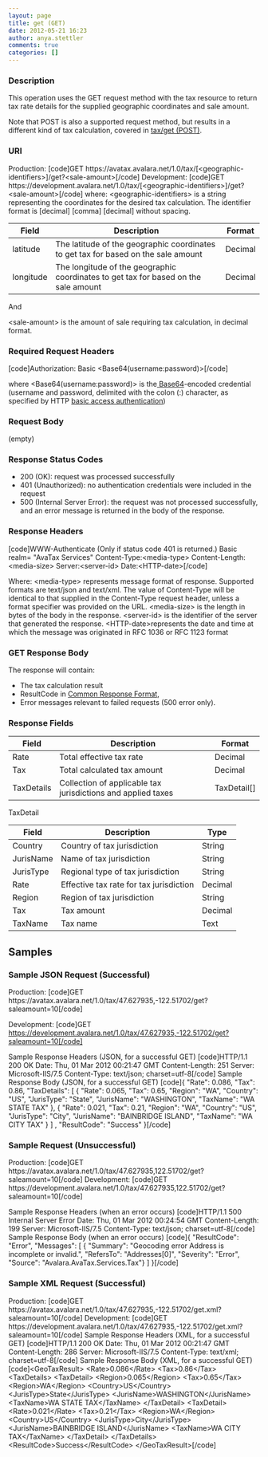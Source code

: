 ```yaml
---
layout: page
title: get (GET)
date: 2012-05-21 16:23
author: anya.stettler
comments: true
categories: []
---
```

<h3>Description</h3>
This operation uses the GET request method with the tax resource to return tax rate details for the supplied geographic coordinates and sale amount.

Note that POST is also a supported request method, but results in a different kind of tax calculation, covered in <a title="get (POST)" href="http://developer.avalara.com/api-docs/rest/tax/post">tax/get (POST)</a>.
<h3>URI</h3>
Production:
[code]GET https://avatax.avalara.net/1.0/tax/[&lt;geographic-identifiers&gt;]/get?&lt;sale-amount&gt;[/code]
Development:
[code]GET https://development.avalara.net/1.0/tax/[&lt;geographic-identifiers&gt;]/get?&lt;sale-amount&gt;[/code]
where:
&lt;geographic-identifiers&gt; is a string representing the coordinates for the desired tax calculation. The identifier format is [decimal] [comma] [decimal] without spacing.
<table>
<thead>
<tr>
<th>Field</th>
<th>Description</th>
<th>Format</th>
</tr>
</thead>
<tbody>
<tr>
<td>latitude</td>
<td>The latitude of the geographic coordinates to get tax for based on the sale amount</td>
<td>Decimal</td>
</tr>
<tr>
<td>longitude</td>
<td>The longitude of the geographic coordinates to get tax for based on the sale amount</td>
<td>Decimal</td>
</tr>
</tbody>
</table>
And

&lt;sale-amount&gt; is the amount of sale requiring tax calculation, in decimal format.
<h3>Required Request Headers</h3>
[code]Authorization: Basic &lt;Base64(username:password)&gt;[/code]

where &lt;Base64(username:password)&gt; is the<a href="http://en.wikipedia.org/wiki/Base64"> Base64</a>-encoded credential (username and password, delimited with the colon (:) character, as specified by HTTP <a href="http://en.wikipedia.org/wiki/Basic_access_authentication">basic access authentication</a>)
<h3>Request Body</h3>
(empty)
<h3>Response Status Codes</h3>
<ul>
	<li>200 (OK): request was processed successfully</li>
	<li>401 (Unauthorized): no authentication credentials were included in the request</li>
	<li>500 (Internal Server Error): the request was not processed successfully, and an error message is returned in the body of the response.</li>
</ul>
<h3>Response Headers</h3>
[code]WWW-Authenticate (Only if status code 401 is returned.)
Basic realm= "AvaTax Services"
Content-Type:&lt;media-type&gt;
Content-Length:&lt;media-size&gt;
Server:&lt;server-id&gt;
Date:&lt;HTTP-date&gt;[/code]

Where:
&lt;media-type&gt; represents message format of response. Supported formats are text/json and text/xml. The value of Content-Type will be identical to that supplied in the Content-Type request header, unless a format specifier was provided on the URL.
&lt;media-size&gt; is the length in bytes of the body in the response.
&lt;server-id&gt; is the identifier of the server that generated the response.
&lt;HTTP-date&gt;represents the date and time at which the message was originated in RFC 1036 or RFC 1123 format
<h3>GET Response Body</h3>
The response will contain:
<ul>
	<li>The tax calculation result</li>
	<li>ResultCode in <a href="http://developer.avalara.com/api-docs/soap/shared-formats-and-methods/" target="_blank">Common Response Format</a>,</li>
	<li>Error messages relevant to failed requests (500 error only).</li>
</ul>
<h3>Response Fields</h3>
<table>
<thead>
<tr>
<th>Field</th>
<th>Description</th>
<th>Format</th>
</tr>
</thead>
<tbody>
<tr>
<td>Rate</td>
<td>Total effective tax rate</td>
<td>Decimal</td>
</tr>
<tr>
<td>Tax</td>
<td>Total calculated tax amount</td>
<td>Decimal</td>
</tr>
<tr>
<td>TaxDetails</td>
<td>Collection of applicable tax jurisdictions and applied taxes</td>
<td>TaxDetail[]</td>
</tr>
</tbody>
</table>
TaxDetail
<table>
<thead>
<tr>
<th>Field</th>
<th>Description</th>
<th>Type</th>
</tr>
</thead>
<tbody>
<tr>
<td>Country</td>
<td>Country of tax jurisdiction</td>
<td>String</td>
</tr>
<tr>
<td>JurisName</td>
<td>Name of tax jurisdiction</td>
<td>String</td>
</tr>
<tr>
<td>JurisType</td>
<td>Regional type of tax jurisdiction</td>
<td>String</td>
</tr>
<tr>
<td>Rate</td>
<td>Effective tax rate for tax jurisdiction</td>
<td>Decimal</td>
</tr>
<tr>
<td>Region</td>
<td>Region of tax jurisdiction</td>
<td>String</td>
</tr>
<tr>
<td>Tax</td>
<td>Tax amount</td>
<td>Decimal</td>
</tr>
<tr>
<td>TaxName</td>
<td>Tax name</td>
<td>Text</td>
</tr>
</tbody>
</table>
<h2>Samples</h2>
<h3>Sample JSON Request (Successful)</h3>
Production:
[code]GET https://avatax.avalara.net/1.0/tax/47.627935,-122.51702/get?saleamount=10[/code]

Development:
[code]GET https://development.avalara.net/1.0/tax/47.627935,-122.51702/get?saleamount=10[/code]

Sample Response Headers (JSON, for a successful GET)
[code]HTTP/1.1 200 OK
Date: Thu, 01 Mar 2012 00:21:47 GMT
Content-Length: 251
Server: Microsoft-IIS/7.5
Content-Type: text/json; charset=utf-8[/code]
Sample Response Body (JSON, for a successful GET)
[code]{
"Rate": 0.086,
"Tax": 0.86,
"TaxDetails":
[
{
"Rate": 0.065,
"Tax": 0.65,
"Region": "WA",
"Country": "US",
"JurisType": "State",
"JurisName": "WASHINGTON",
"TaxName": "WA STATE TAX"
},
{
"Rate": 0.021,
"Tax": 0.21,
"Region": "WA",
"Country": "US",
"JurisType": "City",
"JurisName": "BAINBRIDGE ISLAND",
"TaxName": "WA CITY TAX"
}
]
, "ResultCode": "Success"
}[/code]
<h3>Sample Request (Unsuccessful)</h3>
Production:
[code]GET https://avatax.avalara.net/1.0/tax/47.627935,122.51702/get?saleamount=10[/code]
Development:
[code]GET https://development.avalara.net/1.0/tax/47.627935,122.51702/get?saleamount=10[/code]

Sample Response Headers (when an error occurs)
[code]HTTP/1.1 500 Internal Server Error Date: Thu, 01 Mar 2012 00:24:54 GMT
Content-Length: 199
Server: Microsoft-IIS/7.5
Content-Type: text/json; charset=utf-8[/code]
Sample Response Body (when an error occurs)
[code]{
"ResultCode": "Error",
"Messages": [
{
"Summary": "Geocoding error Address is incomplete or invalid.",
"RefersTo": "Addresses[0]",
"Severity": "Error",
"Source": "Avalara.AvaTax.Services.Tax"}
]
}[/code]
<h3>Sample XML Request (Successful)</h3>
Production:
[code]GET https://avatax.avalara.net/1.0/tax/47.627935,-122.51702/get.xml?saleamount=10[/code]
Development:
[code]GET https://development.avalara.net/1.0/tax/47.627935,-122.51702/get.xml?saleamount=10[/code]
Sample Response Headers (XML, for a successful GET)
[code]HTTP/1.1 200 OK
Date: Thu, 01 Mar 2012 00:21:47 GMT
Content-Length: 286
Server: Microsoft-IIS/7.5
Content-Type: text/xml; charset=utf-8[/code]
Sample Response Body (XML, for a successful GET)
[code]&lt;GeoTaxResult&gt;
&lt;Rate&gt;0.086&lt;/Rate&gt;
&lt;Tax&gt;0.86&lt;/Tax&gt;
&lt;TaxDetails&gt;
&lt;TaxDetail&gt;
&lt;Region&gt;0.065&lt;/Region&gt;
&lt;Tax&gt;0.65&lt;/Tax&gt;
&lt;Region&gt;WA&lt;/Region&gt;
&lt;Country&gt;US&lt;/Country&gt;
&lt;JurisType&gt;State&lt;/JurisType&gt;
&lt;JurisName&gt;WASHINGTON&lt;/JurisName&gt;
&lt;TaxName&gt;WA STATE TAX&lt;/TaxName&gt;
&lt;/TaxDetail&gt;
&lt;TaxDetail&gt;
&lt;Rate&gt;0.021&lt;/Rate&gt;
&lt;Tax&gt;0.21&lt;/Tax&gt;
&lt;Region&gt;WA&lt;/Region&gt;
&lt;Country&gt;US&lt;/Country&gt;
&lt;JurisType&gt;City&lt;/JurisType&gt;
&lt;JurisName&gt;BAINBRIDGE ISLAND&lt;/JurisName&gt;
&lt;TaxName&gt;WA CITY TAX&lt;/TaxName&gt;
&lt;/TaxDetail&gt;
&lt;/TaxDetails&gt;
&lt;ResultCode&gt;Success&lt;/ResultCode&gt;
&lt;/GeoTaxResult&gt;[/code]
